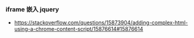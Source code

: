 ### iframe 嵌入 jquery
* https://stackoverflow.com/questions/15873904/adding-complex-html-using-a-chrome-content-script/15876614#15876614
